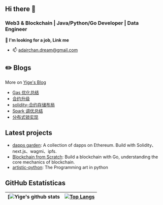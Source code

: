 ## Hi there 👋

###  Web3 & Blockchain | Java/Python/Go Developer |  Data Engineer
**🌱 I'm looking for a job, Link me**
- 📫 adairchan.dream@gmail.com

## ✏️ Blogs 
More on [Yige's Blog](https://blog.cjwdream.top/zh/) 
- [Gas 优化总结](https://blog.cjwdream.top/zh/2024/05/gas-%E4%BC%98%E5%8C%96%E6%80%BB%E7%BB%93/)
- [合约升级](https://blog.cjwdream.top/zh/2024/03/solidity-%E5%90%88%E7%BA%A6%E5%8D%87%E7%BA%A7/)
- [solidity-合约存储布局](https://blog.cjwdream.top/zh/2024/03/solidity-%E5%90%88%E7%BA%A6%E5%AD%98%E5%82%A8%E5%B8%83%E5%B1%80/)
- [Spark 调优总结](https://blog.cjwdream.top/zh/2020/03/spark%E8%BF%9B%E9%98%B6-spark%E8%B0%83%E4%BC%98%E6%80%BB%E7%BB%93/)
- [分布式锁实现](https://blog.cjwdream.top/zh/2020/02/%E5%88%86%E5%B8%83%E5%BC%8F%E9%94%81/) 

## Latest projects
- [dapps garden](https://github.com/EgoSay/dapps-garden): A collection of dapps on Ethereum. Build with Solidity、next.js、wagmi、ipfs.
- [Blockchain from Scratch](https://github.com/EgoSay/blockchain-from-scratch): Build a blockchain with Go, understanding the core mechanics of blockchain.
- [artistic-python](https://github.com/EgoSay/artistic-python): The Programming art in python 

## GitHub Estatísticas

| [![Yige's github stats](https://github-readme-stats.vercel.app/api?username=EgoSay&show_icons=true&theme=merko&hide_border=true)  |[![Top Langs](https://github-readme-stats.vercel.app/api/top-langs/?username=EgoSay&layout=compact&theme=merko&hide_border=true&hide=css,html,ruby)](https://github.com/EgoSay)|
| ------------- | ------------- |


<!--
**EgoSay/EgoSay** is a ✨ _special_ ✨ repository because its `README.md` (this file) appears on your GitHub profile.

Here are some ideas to get you started:
- 🔭 I’m currently working on ...
- 🌱 I’m currently learning ...
- 👯 I’m looking to collaborate on ...
- 🤔 I’m looking for help with ...
- 💬 Ask me about ...
- 📫 How to reach me: ...
- 😄 Pronouns: ...
- ⚡ Fun fact: ...
-->
